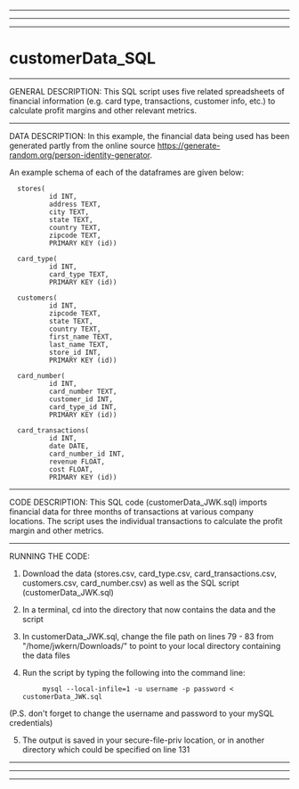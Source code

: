 ___________________________________________________________________________________________________________________________________________________________________
___________________________________________________________________________________________________________________________________________________________________
___________________________________________________________________________________________________________________________________________________________________
# customerData_SQL

___________________________________________________________________________________________________________________________________________________________________
GENERAL DESCRIPTION:
This SQL script uses five related spreadsheets of financial information (e.g. card type, transactions, customer info, etc.) to calculate profit margins and other relevant metrics.
___________________________________________________________________________________________________________________________________________________________________
DATA DESCRIPTION:
In this example, the financial data being used has been generated partly from the online source https://generate-random.org/person-identity-generator. 

An example schema of each of the dataframes are given below: 
      
      stores(
              id INT,
              address TEXT,
              city TEXT,
              state TEXT,
              country TEXT,
              zipcode TEXT,
              PRIMARY KEY (id))
            
      card_type(
              id INT,
              card_type TEXT,
              PRIMARY KEY (id))
            
      customers(
              id INT,
              zipcode TEXT,
              state TEXT,
              country TEXT,
              first_name TEXT,
              last_name TEXT,
              store_id INT,
              PRIMARY KEY (id))
        
      card_number(
              id INT,
              card_number TEXT,
              customer_id INT,
              card_type_id INT,
              PRIMARY KEY (id))
      
      card_transactions(
              id INT,
              date DATE,
              card_number_id INT,
              revenue FLOAT,
              cost FLOAT,
              PRIMARY KEY (id))



___________________________________________________________________________________________________________________________________________________________________
CODE DESCRIPTION:
This SQL code (customerData_JWK.sql) imports financial data for three months of transactions at various company locations. The script uses the individual transactions to calculate the profit margin and other metrics.  


___________________________________________________________________________________________________________________________________________________________________
RUNNING THE CODE:
1) Download the data (stores.csv, card_type.csv, card_transactions.csv, customers.csv, card_number.csv) as well as the SQL script (customerData_JWK.sql)

2) In a terminal, cd into the directory that now contains the data and the script

3) In customerData_JWK.sql, change the file path on lines 79 - 83 from "/home/jwkern/Downloads/" to point to your local directory containing the data files 

4) Run the script by typing the following into the command line:

            mysql --local-infile=1 -u username -p password < customerData_JWK.sql

  (P.S. don't forget to change the username and password to your mySQL credentials)

5) The output is saved in your secure-file-priv location, or in another directory which could be specified on line 131


___________________________________________________________________________________________________________________________________________________________________
___________________________________________________________________________________________________________________________________________________________________
___________________________________________________________________________________________________________________________________________________________________
